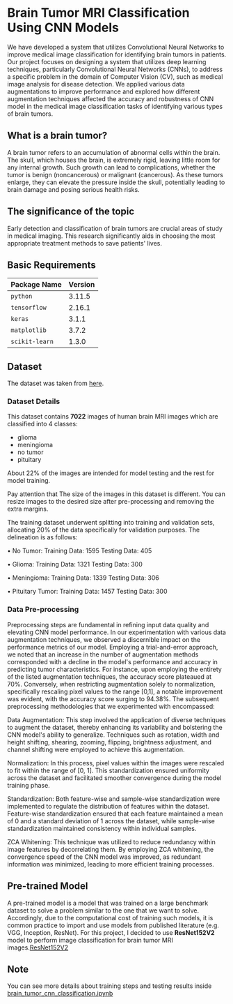 # Brain Tumor MRI Classification Using CNN Models
We have developed a system that utilizes Convolutional Neural Networks to improve medical image classification for identifying brain tumors in patients. Our project focuses on designing a system that utilizes deep learning techniques, particularly Convolutional Neural Networks (CNNs), to address a specific problem in the domain of Computer Vision (CV), such as medical image analysis for disease detection. We applied various data augmentations to improve performance and explored how different augmentation techniques affected the accuracy and robustness of CNN model in the medical image classification tasks of identifying various types of brain tumors.

## What is a brain tumor?

A brain tumor refers to an accumulation of abnormal cells within the brain. The skull, which houses the brain, is extremely rigid, leaving little room for any internal growth. Such growth can lead to complications, whether the tumor is benign (noncancerous) or malignant (cancerous). As these tumors enlarge, they can elevate the pressure inside the skull, potentially leading to brain damage and posing serious health risks.

## The significance of the topic

Early detection and classification of brain tumors are crucial areas of study in medical imaging. This research significantly aids in choosing the most appropriate treatment methods to save patients' lives.

## Basic Requirements

| **Package Name**      | **Version** |
| --------------------- | ----------- |
| `python`              |  3.11.5     |
| `tensorflow`          |  2.16.1     |
| `keras`               |  3.1.1      |
| `matplotlib`          |  3.7.2      |
| `scikit-learn`        |  1.3.0      |

## Dataset

The dataset was taken from [here](https://www.kaggle.com/masoudnickparvar/brain-tumor-mri-dataset).

### Dataset Details

This dataset contains **7022** images of human brain MRI images which are classified into 4 classes:

- glioma
- meningioma
- no tumor
- pituitary

About 22% of the images are intended for model testing and the rest for model training.

Pay attention that The size of the images in this dataset is different. You can resize images to the desired size after pre-processing and removing the extra margins.

The training dataset underwent splitting into training and validation sets, allocating 20% of the data specifically for validation purposes. 
The delineation is as follows:

•	No Tumor: 
Training Data: 1595 
Testing Data: 405 

•	Glioma:
Training Data: 1321 
Testing Data: 300 

•	Meningioma:
Training Data: 1339 
Testing Data: 306 

•	Pituitary Tumor:
Training Data: 1457 
Testing Data: 300 


### Data Pre-processing

Preprocessing steps are fundamental in refining input data quality and elevating CNN model performance. In our experimentation with various data augmentation techniques, we observed a discernible impact on the performance metrics of our model. Employing a trial-and-error approach, we noted that an increase in the number of augmentation methods corresponded with a decline in the model's performance and accuracy in predicting tumor characteristics. For instance, upon employing the entirety of the listed augmentation techniques, the accuracy score plateaued at 70%. Conversely, when restricting augmentation solely to normalization, specifically rescaling pixel values to the range [0,1], a notable improvement was evident, with the accuracy score surging to 94.38%. The subsequent preprocessing methodologies that we experimented with encompassed:

Data Augmentation:
This step involved the application of diverse techniques to augment the dataset, thereby enhancing its variability and bolstering the CNN model's ability to generalize. Techniques such as rotation, width and height shifting, shearing, zooming, flipping, brightness adjustment, and channel shifting were employed to achieve this augmentation.

Normalization:
In this process, pixel values within the images were rescaled to fit within the range of [0, 1]. This standardization ensured uniformity across the dataset and facilitated smoother convergence during the model training phase.

Standardization:
Both feature-wise and sample-wise standardization were implemented to regulate the distribution of features within the dataset. Feature-wise standardization ensured that each feature maintained a mean of 0 and a standard deviation of 1 across the dataset, while sample-wise standardization maintained consistency within individual samples.

ZCA Whitening:
This technique was utilized to reduce redundancy within image features by decorrelating them. By employing ZCA whitening, the convergence speed of the CNN model was improved, as redundant information was minimized, leading to more efficient training processes.


## Pre-trained Model

A pre-trained model is a model that was trained on a large benchmark dataset to solve a problem similar to the one that we want to solve. Accordingly, due to the computational cost of training such models, it is common practice to import and use models from published literature (e.g. VGG, Inception, ResNet). For this project, I decided to use **ResNet152V2** model to perform image classification for brain tumor MRI images.[ResNet152V2](https://keras.io/api/applications/resnet/)

## Note
You can see more details about training steps and testing results inside [brain_tumor_cnn_classification.ipynb](https://github.com/btlambodh/brain-tumor-classification/blob/main/brain_tumor_cnn_classification.ipynb)

